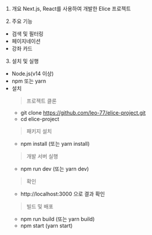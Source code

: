 1. 개요
  Next.js, React를 사용하여 개발한 Elice 프로젝트

2. 주요 기능
  * 검색 및 필터링
  * 페이지네이션
  * 강좌 카드

3. 설치 및 실행
  * Node.js(v14 이상)
  * npm 또는 yarn
  * 설치
    > 프로젝트 클론
     - git clone https://github.com/leo-77/elice-project.git  
     - cd elice-project
    > 패키지 설치
     - npm install (또는 yarn install)
    > 개발 서버 실행
     - npm run dev (또는 yarn dev)
    > 확인
     - http://localhost:3000 으로 결과 확인
    > 빌드 및 배포
     - npm run build (또는 yarn build)
     - npm start (yarn start)
     
  


